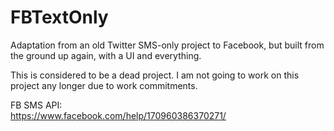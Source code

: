 # FBTextOnly
Adaptation from an old Twitter SMS-only project to Facebook, but built from the ground up again, with a UI and everything.

This is considered to be a dead project. I am not going to work on this project any longer due to work commitments.

FB SMS API:
<br/>
https://www.facebook.com/help/170960386370271/
